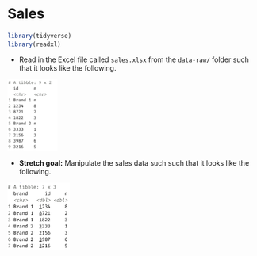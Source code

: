 Sales
================

``` r
library(tidyverse)
library(readxl)
```

-   Read in the Excel file called `sales.xlsx` from the `data-raw/`
    folder such that it looks like the following.

<img src="images/sales-1.png" width="20%" />

-   **Stretch goal:** Manipulate the sales data such such that it looks
    like the following.

<img src="images/sales-2.png" width="25%" />
